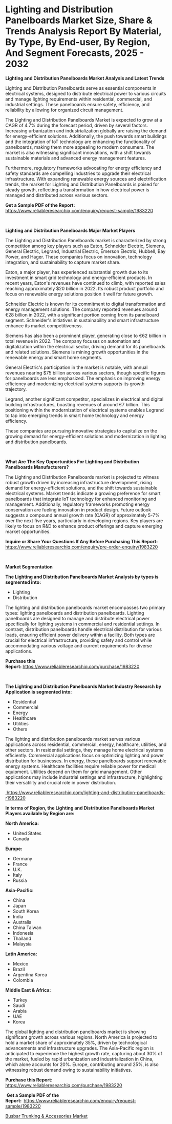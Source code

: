 <p><h1>Lighting and Distribution Panelboards Market Size, Share & Trends Analysis Report By Material, By Type, By End-user, By Region, And Segment Forecasts, 2025 - 2032</h1></p><p><strong>Lighting and Distribution Panelboards Market Analysis and Latest Trends</strong></p>
<p><p>Lighting and Distribution Panelboards serve as essential components in electrical systems, designed to distribute electrical power to various circuits and manage lighting requirements within residential, commercial, and industrial settings. These panelboards ensure safety, efficiency, and reliability by allowing for organized circuit management. </p><p>The Lighting and Distribution Panelboards Market is expected to grow at a CAGR of 4.7% during the forecast period, driven by several factors. Increasing urbanization and industrialization globally are raising the demand for energy-efficient solutions. Additionally, the push towards smart buildings and the integration of IoT technology are enhancing the functionality of panelboards, making them more appealing to modern consumers. The market is also witnessing significant innovations, with a shift towards sustainable materials and advanced energy management features. </p><p>Furthermore, regulatory frameworks advocating for energy efficiency and safety standards are compelling industries to upgrade their electrical infrastructure. With expanding renewable energy sources and electrification trends, the market for Lighting and Distribution Panelboards is poised for steady growth, reflecting a transformation in how electrical power is managed and distributed across various sectors.</p></p>
<p><strong>Get a Sample PDF of the Report:&nbsp;</strong> <a href="https://www.reliableresearchiq.com/enquiry/request-sample/1983220?utm_campaign=2810&utm_medium=2&utm_source=Github&utm_content=ia&utm_term=07042025&utm_id=lighting-and-distribution-panelboards">https://www.reliableresearchiq.com/enquiry/request-sample/1983220</a></p>
<p>&nbsp;</p>
<p><strong>Lighting and Distribution Panelboards Major Market Players</strong></p>
<p><p>The Lighting and Distribution Panelboards market is characterized by strong competition among key players such as Eaton, Schneider Electric, Siemens, General Electric, Legrand, Industrial Electric, Emerson Electric, Hubbell, Bay Power, and Hager. These companies focus on innovation, technology integration, and sustainability to capture market share.</p><p>Eaton, a major player, has experienced substantial growth due to its investment in smart grid technology and energy-efficient products. In recent years, Eaton's revenues have continued to climb, with reported sales reaching approximately $20 billion in 2022. Its robust product portfolio and focus on renewable energy solutions position it well for future growth.</p><p>Schneider Electric is known for its commitment to digital transformation and energy management solutions. The company reported revenues around €28 billion in 2022, with a significant portion coming from its panelboard segment. Schneider's initiatives in sustainability and smart infrastructure enhance its market competitiveness.</p><p>Siemens has also been a prominent player, generating close to €62 billion in total revenue in 2022. The company focuses on automation and digitalization within the electrical sector, driving demand for its panelboards and related solutions. Siemens is mining growth opportunities in the renewable energy and smart home segments.</p><p>General Electric's participation in the market is notable, with annual revenues nearing $75 billion across various sectors, though specific figures for panelboards are less emphasized. The emphasis on improving energy efficiency and modernizing electrical systems supports its growth trajectory.</p><p>Legrand, another significant competitor, specializes in electrical and digital building infrastructures, boasting revenues of around €7 billion. This positioning within the modernization of electrical systems enables Legrand to tap into emerging trends in smart home technology and energy efficiency.</p><p>These companies are pursuing innovative strategies to capitalize on the growing demand for energy-efficient solutions and modernization in lighting and distribution panelboards.</p></p>
<p>&nbsp;</p>
<p><strong>What Are The Key Opportunities For Lighting and Distribution Panelboards Manufacturers?</strong></p>
<p><p>The Lighting and Distribution Panelboards market is projected to witness robust growth driven by increasing infrastructure development, rising demand for energy-efficient solutions, and the shift towards sustainable electrical systems. Market trends indicate a growing preference for smart panelboards that integrate IoT technology for enhanced monitoring and management. Additionally, regulatory frameworks promoting energy conservation are fueling innovation in product design. Future outlook suggests a compound annual growth rate (CAGR) of approximately 5-7% over the next five years, particularly in developing regions. Key players are likely to focus on R&D to enhance product offerings and capture emerging market opportunities.</p></p>
<p><strong>Inquire or Share Your Questions If Any Before Purchasing This Report:</strong> <a href="https://www.reliableresearchiq.com/enquiry/pre-order-enquiry/1983220?utm_campaign=2810&utm_medium=2&utm_source=Github&utm_content=ia&utm_term=07042025&utm_id=lighting-and-distribution-panelboards">https://www.reliableresearchiq.com/enquiry/pre-order-enquiry/1983220</a></p>
<p>&nbsp;</p>
<p><strong>Market Segmentation</strong></p>
<p><strong>The Lighting and Distribution Panelboards Market Analysis by types is segmented into:</strong></p>
<p><ul><li>Lighting</li><li>Distribution</li></ul></p>
<p><p>The lighting and distribution panelboards market encompasses two primary types: lighting panelboards and distribution panelboards. Lighting panelboards are designed to manage and distribute electrical power specifically for lighting systems in commercial and residential settings. In contrast, distribution panelboards handle electrical distribution for various loads, ensuring efficient power delivery within a facility. Both types are crucial for electrical infrastructure, providing safety and control while accommodating various voltage and current requirements for diverse applications.</p></p>
<p><strong>Purchase this Report:&nbsp;</strong><a href="https://www.reliableresearchiq.com/purchase/1983220?utm_campaign=2810&utm_medium=2&utm_source=Github&utm_content=ia&utm_term=07042025&utm_id=lighting-and-distribution-panelboards">https://www.reliableresearchiq.com/purchase/1983220</a></p>
<p>&nbsp;</p>
<p><strong>The Lighting and Distribution Panelboards Market Industry Research by Application is segmented into:</strong></p>
<p><ul><li>Residential</li><li>Commercial</li><li>Energy</li><li>Healthcare</li><li>Utilities</li><li>Others</li></ul></p>
<p><p>The lighting and distribution panelboards market serves various applications across residential, commercial, energy, healthcare, utilities, and other sectors. In residential settings, they manage home electrical systems efficiently. Commercial applications focus on optimizing lighting and power distribution for businesses. In energy, these panelboards support renewable energy systems. Healthcare facilities require reliable power for medical equipment. Utilities depend on them for grid management. Other applications may include industrial settings and infrastructure, highlighting their versatility and crucial role in power distribution.</p></p>
<p><a href="https://www.reliableresearchiq.com/lighting-and-distribution-panelboards-r1983220?utm_campaign=2810&utm_medium=2&utm_source=Github&utm_content=ia&utm_term=07042025&utm_id=lighting-and-distribution-panelboards">&nbsp;https://www.reliableresearchiq.com/lighting-and-distribution-panelboards-r1983220</a></p>
<p><strong>In terms of Region, the Lighting and Distribution Panelboards Market Players available by Region are:</strong></p>
<p>
    <p> <strong> North America: </strong>
        <ul>
            <li>United States</li>
            <li>Canada</li>
        </ul>
        </p> 
    <p> <strong> Europe: </strong>
        <ul>
            <li>Germany</li>
            <li>France</li>
            <li>U.K.</li>
            <li>Italy</li>
            <li>Russia</li>
        </ul>
        </p> 
    <p> <strong> Asia-Pacific: </strong>
        <ul>
            <li>China</li>
            <li>Japan</li>
            <li>South Korea</li>
            <li>India</li>
            <li>Australia</li>
            <li>China Taiwan</li>
            <li>Indonesia</li>
            <li>Thailand</li>
            <li>Malaysia</li>
        </ul>
        </p> 
    <p> <strong> Latin America: </strong>
        <ul>
            <li>Mexico</li>
            <li>Brazil</li>
            <li>Argentina Korea</li>
            <li>Colombia</li>
        </ul>
        </p> 
    <p> <strong> Middle East & Africa: </strong>
        <ul>
            <li>Turkey</li>
            <li>Saudi</li>
            <li>Arabia</li>
            <li>UAE</li>
            <li>Korea</li>
        </ul>
    </p>
    </p>
<p><p>The global lighting and distribution panelboards market is showing significant growth across various regions. North America is projected to hold a market share of approximately 35%, driven by technological advancements and infrastructure upgrades. The Asia-Pacific region is anticipated to experience the highest growth rate, capturing about 30% of the market, fueled by rapid urbanization and industrialization in China, which alone accounts for 20%. Europe, contributing around 25%, is also witnessing robust demand owing to sustainability initiatives.</p></p>
<p><strong>Purchase this Report: </strong><a href="https://www.reliableresearchiq.com/purchase/1983220?utm_campaign=2810&utm_medium=2&utm_source=Github&utm_content=ia&utm_term=07042025&utm_id=lighting-and-distribution-panelboards">https://www.reliableresearchiq.com/purchase/1983220</a></p>
<p>&nbsp;<strong>Get a Sample PDF of the Report:&nbsp;&nbsp;</strong><a href="https://www.reliableresearchiq.com/enquiry/request-sample/1983220?utm_campaign=2810&utm_medium=2&utm_source=Github&utm_content=ia&utm_term=07042025&utm_id=lighting-and-distribution-panelboards">https://www.reliableresearchiq.com/enquiry/request-sample/1983220</a></p>
<p><strong></strong></p>
<p><p><a href="https://github.com/sadimsamid/Market-Research-Report-List-1/blob/main/busbar-trunking-accessories-market.md?utm_campaign=2810&utm_medium=2&utm_source=Github&utm_content=ia&utm_term=07042025&utm_id=lighting-and-distribution-panelboards">Busbar Trunking & Accessories Market</a></p></p>